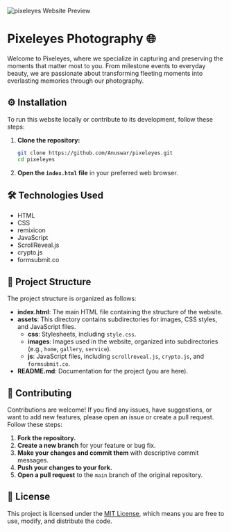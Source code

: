 ![pixeleyes Website Preview](https://raw.githubusercontent.com/Anuswar/pixeleyes/main/assets/images/preview.png)

# Pixeleyes Photography 🌐

Welcome to Pixeleyes, where we specialize in capturing and preserving the moments that matter most to you. From milestone events to everyday beauty, we are passionate about transforming fleeting moments into everlasting memories through our photography.

## ⚙️ Installation

To run this website locally or contribute to its development, follow these steps:

1. **Clone the repository:**
    ```bash
    git clone https://github.com/Anuswar/pixeleyes.git
    cd pixeleyes
    ```

2. **Open the `index.html` file** in your preferred web browser.

## 🛠️ Technologies Used

- HTML
- CSS
- remixicon
- JavaScript
- ScrollReveal.js
- crypto.js
- formsubmit.co

## 📂 Project Structure

The project structure is organized as follows:

- **index.html**: The main HTML file containing the structure of the website.
- **assets**: This directory contains subdirectories for images, CSS styles, and JavaScript files.
  - **css**: Stylesheets, including `style.css`.
  - **images**: Images used in the website, organized into subdirectories (e.g., `home`, `gallery`, `service`).
  - **js**: JavaScript files, including `scrollreveal.js`, `crypto.js`, and `formsubmit.co`.
- **README.md**: Documentation for the project (you are here).

## 🤝 Contributing

Contributions are welcome! If you find any issues, have suggestions, or want to add new features, please open an issue or create a pull request. Follow these steps:

1. **Fork the repository.**
2. **Create a new branch** for your feature or bug fix.
3. **Make your changes and commit them** with descriptive commit messages.
4. **Push your changes to your fork.**
5. **Open a pull request** to the `main` branch of the original repository.

## 📄 License

This project is licensed under the [MIT License](LICENSE.md), which means you are free to use, modify, and distribute the code.
